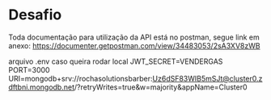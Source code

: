 # Desafio
Toda documentação para utilização da API está no postman, segue link em anexo:
https://documenter.getpostman.com/view/34483053/2sA3XV8zWB

arquivo .env caso queira rodar local
JWT_SECRET=VENDERGAS
PORT=3000
URI=mongodb+srv://rochasolutionsbarber:Uz6dSF83WIB5mSJt@cluster0.zdftbni.mongodb.net/?retryWrites=true&w=majority&appName=Cluster0
